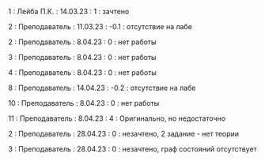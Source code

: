 1 : Лейба П.К. : 14.03.23 : 1 : зачтено

2 : Преподаватель : 11.03.23 : -0.1 : отсутствие на лабе

2 : Преподаватель : 8.04.23 : 0 : нет работы

3 : Преподаватель : 8.04.23 : 0 : нет работы

4 : Преподаватель : 8.04.23 : 0 : нет работы

8 : Преподаватель : 14.04.23 : -0.2 : отсутствие на лабе

10 : Преподаватель : 8.04.23 : 0 : нет работы

11 : Преподаватель : 8.04.23 : 4 : Оригинально, но недостаточно

2 : Преподаватель : 28.04.23 : 0 : незачтено, 2 задание - нет теории

3 : Преподаватель : 28.04.23 : 0 : незачтено, граф состояний отсутствует

